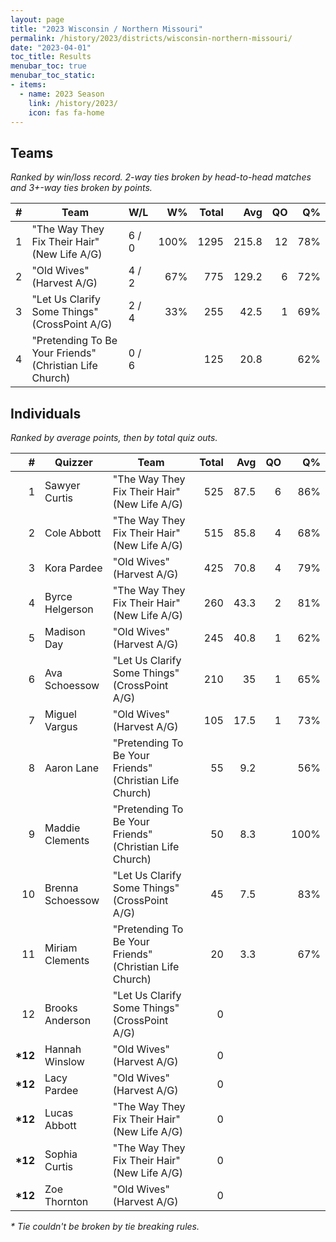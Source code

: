 ```yaml
---
layout: page
title: "2023 Wisconsin / Northern Missouri"
permalink: /history/2023/districts/wisconsin-northern-missouri/
date: "2023-04-01"
toc_title: Results
menubar_toc: true
menubar_toc_static:
- items:
  - name: 2023 Season
    link: /history/2023/
    icon: fas fa-home
---
```


## Teams

*Ranked by win/loss record. 2-way ties broken by head-to-head matches and 3+-way ties broken by points.*

|    # | Team                                                    | W/L   |   W% | Total |   Avg |   QO |   Q% |
| ---: | ------------------------------------------------------- | ----- | ---: | ----: | ----: | ---: | ---: |
|    1 | "The Way They Fix Their Hair" (New Life A/G)            | 6 / 0 | 100% |  1295 | 215.8 |   12 |  78% |
|    2 | "Old Wives" (Harvest A/G)                               | 4 / 2 |  67% |   775 | 129.2 |    6 |  72% |
|    3 | "Let Us Clarify Some Things" (CrossPoint A/G)           | 2 / 4 |  33% |   255 |  42.5 |    1 |  69% |
|    4 | "Pretending To Be Your Friends" (Christian Life Church) | 0 / 6 |      |   125 |  20.8 |      |  62% |

## Individuals

*Ranked by average points, then by total quiz outs.*

|        # | Quizzer          | Team                                                    | Total |  Avg |   QO |   Q% |
| -------: | ---------------- | ------------------------------------------------------- | ----: | ---: | ---: | ---: |
|        1 | Sawyer Curtis    | "The Way They Fix Their Hair" (New Life A/G)            |   525 | 87.5 |    6 |  86% |
|        2 | Cole Abbott      | "The Way They Fix Their Hair" (New Life A/G)            |   515 | 85.8 |    4 |  68% |
|        3 | Kora Pardee      | "Old Wives" (Harvest A/G)                               |   425 | 70.8 |    4 |  79% |
|        4 | Byrce Helgerson  | "The Way They Fix Their Hair" (New Life A/G)            |   260 | 43.3 |    2 |  81% |
|        5 | Madison Day      | "Old Wives" (Harvest A/G)                               |   245 | 40.8 |    1 |  62% |
|        6 | Ava Schoessow    | "Let Us Clarify Some Things" (CrossPoint A/G)           |   210 |   35 |    1 |  65% |
|        7 | Miguel Vargus    | "Old Wives" (Harvest A/G)                               |   105 | 17.5 |    1 |  73% |
|        8 | Aaron Lane       | "Pretending To Be Your Friends" (Christian Life Church) |    55 |  9.2 |      |  56% |
|        9 | Maddie Clements  | "Pretending To Be Your Friends" (Christian Life Church) |    50 |  8.3 |      | 100% |
|       10 | Brenna Schoessow | "Let Us Clarify Some Things" (CrossPoint A/G)           |    45 |  7.5 |      |  83% |
|       11 | Miriam Clements  | "Pretending To Be Your Friends" (Christian Life Church) |    20 |  3.3 |      |  67% |
|       12 | Brooks Anderson  | "Let Us Clarify Some Things" (CrossPoint A/G)           |     0 |      |      |      |
| **\*12** | Hannah Winslow   | "Old Wives" (Harvest A/G)                               |     0 |      |      |      |
| **\*12** | Lacy Pardee      | "Old Wives" (Harvest A/G)                               |     0 |      |      |      |
| **\*12** | Lucas Abbott     | "The Way They Fix Their Hair" (New Life A/G)            |     0 |      |      |      |
| **\*12** | Sophia Curtis    | "The Way They Fix Their Hair" (New Life A/G)            |     0 |      |      |      |
| **\*12** | Zoe Thornton     | "Old Wives" (Harvest A/G)                               |     0 |      |      |      |

*\* Tie couldn't be broken by tie breaking rules.*

